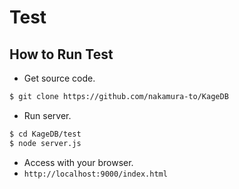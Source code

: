 Test
====

## How to Run Test

- Get source code.
```sh
$ git clone https://github.com/nakamura-to/KageDB
```

- Run server.
```sh
$ cd KageDB/test
$ node server.js
```

- Access with your browser.
 - `http://localhost:9000/index.html`
